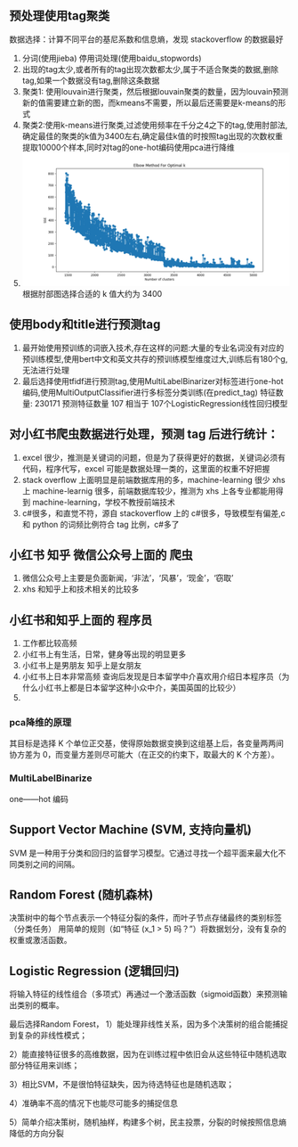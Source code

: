 ## 预处理使用tag聚类
数据选择：计算不同平台的基尼系数和信息熵，发现 stackoverflow 的数据最好

1. 分词(使用jieba) 停用词处理(使用baidu_stopwords)
2. 出现的tag太少,或者所有的tag出现次数都太少,属于不适合聚类的数据,删除tag,如果一个数据没有tag,删除这条数据
3.  聚类1: 使用louvain进行聚类，然后根据louvain聚类的数量，因为louvain预测新的值需要建立新的图，而kmeans不需要，所以最后还需要是k-means的形式
4. 聚类2:使用k-means进行聚类,过滤使用频率在千分之4之下的tag,使用肘部法,确定最佳的聚类的k值为3400左右,确定最佳k值的时按照tag出现的次数权重提取10000个样本,同时对tag的one-hot编码使用pca进行降维 
5. ![elbow_plot_pca](./21307100035_report.assets/elbow_plot_pca.png)
根据肘部图选择合适的 k 值大约为 3400


## 使用body和title进行预测tag
1. 最开始使用预训练的词嵌入技术,存在这样的问题:大量的专业名词没有对应的预训练模型,使用bert中文和英文共存的预训练模型维度过大,训练后有180个g,无法进行处理
2. 最后选择使用tfidf进行预测tag,使用MultiLabelBinarizer对标签进行one-hot编码,使用MultiOutputClassifier进行多标签分类训练(在predict_tag)
特征数量: 230171 预测特征数量 107 相当于 107个LogisticRegression线性回归模型

## 对小红书爬虫数据进行处理，预测 tag 后进行统计：
1. excel 很少，推测是关键词的问题，但是为了获得更好的数据，关键词必须有代码，程序代写，excel 可能是数据处理一类的，这里面的权重不好把握
2. stack overflow 上面明显是前端数据库用的多，machine-learning 很少 xhs 上 machine-learnig 很多，前端数据库较少，推测为 xhs 上各专业都能用得到 machine-learning，学校不教授前端技术
3. c#很多，和直觉不符，源自 stackoverflow 上的 c#很多，导致模型有偏差,c 和 python 的词频比例符合 tag 比例，c#多了

## 小红书 知乎 微信公众号上面的 爬虫
1. 微信公众号上主要是负面新闻，‘非法’，‘风暴’，‘现金’，‘窃取’
2. xhs 和知乎上和技术相关的比较多
## 小红书和知乎上面的 程序员
1. 工作都比较高频
2. 小红书上有生活，日常，健身等出现的明显更多
3. 小红书上是男朋友 知乎上是女朋友
4. 小红书上日本非常高频 查询后发现是日本留学中介喜欢用介绍日本程序员（为什么小红书上都是日本留学这种小众中介，美国英国的比较少）
5.  


### pca降维的原理
其目标是选择 K 个单位正交基，使得原始数据变换到这组基上后，各变量两两间协方差为 0，而变量方差则尽可能大（在正交的约束下，取最大的 K 个方差）。
### MultiLabelBinarize
one——hot 编码
## Support Vector Machine (SVM, 支持向量机)
 SVM 是一种用于分类和回归的监督学习模型。它通过寻找一个超平面来最大化不同类别之间的间隔。
## Random Forest (随机森林)
决策树中的每个节点表示一个特征分裂的条件，而叶子节点存储最终的类别标签（分类任务） 用简单的规则（如“特征 \(x_1 > 5\) 吗？”）将数据划分，没有复杂的权重或激活函数。
## Logistic Regression (逻辑回归)
将输入特征的线性组合（多项式）再通过一个激活函数（sigmoid函数）来预测输出类别的概率。

最后选择Random Forest，
1）能处理非线性关系，因为多个决策树的组合能捕捉到复杂的非线性模式；

2）能直接特征很多的高维数据，因为在训练过程中依旧会从这些特征中随机选取部分特征用来训练；

3）相比SVM，不是很怕特征缺失，因为待选特征也是随机选取；

4）准确率不高的情况下也能尽可能多的捕捉信息

5）简单介绍决策树，随机抽样，构建多个树，民主投票，分裂的时候按照信息熵降低的方向分裂